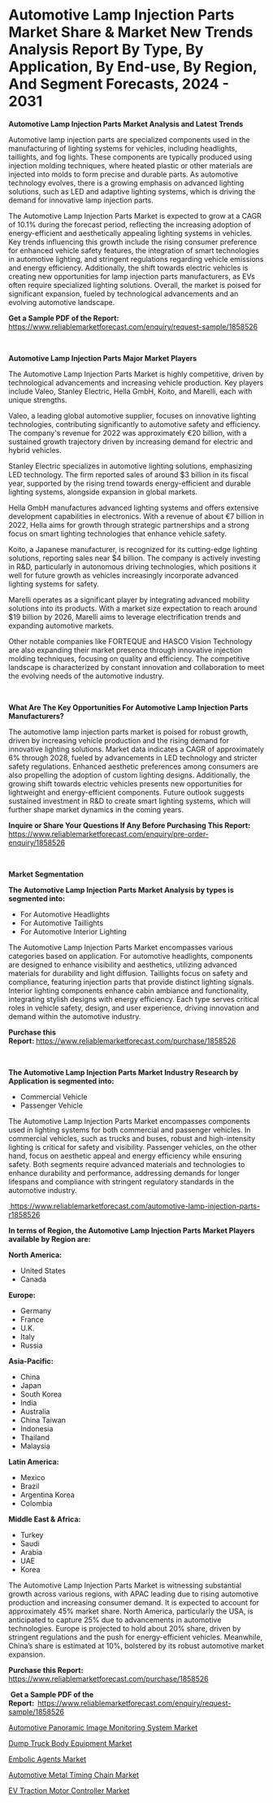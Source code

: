 <p><h1>Automotive Lamp Injection Parts Market Share & Market New Trends Analysis Report By Type, By Application, By End-use, By Region, And Segment Forecasts, 2024 - 2031</h1></p><p><strong>Automotive Lamp Injection Parts Market Analysis and Latest Trends</strong></p>
<p><p>Automotive lamp injection parts are specialized components used in the manufacturing of lighting systems for vehicles, including headlights, taillights, and fog lights. These components are typically produced using injection molding techniques, where heated plastic or other materials are injected into molds to form precise and durable parts. As automotive technology evolves, there is a growing emphasis on advanced lighting solutions, such as LED and adaptive lighting systems, which is driving the demand for innovative lamp injection parts.</p><p>The Automotive Lamp Injection Parts Market is expected to grow at a CAGR of 10.1% during the forecast period, reflecting the increasing adoption of energy-efficient and aesthetically appealing lighting systems in vehicles. Key trends influencing this growth include the rising consumer preference for enhanced vehicle safety features, the integration of smart technologies in automotive lighting, and stringent regulations regarding vehicle emissions and energy efficiency. Additionally, the shift towards electric vehicles is creating new opportunities for lamp injection parts manufacturers, as EVs often require specialized lighting solutions. Overall, the market is poised for significant expansion, fueled by technological advancements and an evolving automotive landscape.</p></p>
<p><strong>Get a Sample PDF of the Report:&nbsp;</strong> <a href="https://www.reliablemarketforecast.com/enquiry/request-sample/1858526?utm_campaign=1129&utm_medium=2&utm_source=Github&utm_content=ia&utm_term=04112024&utm_id=automotive-lamp-injection-parts">https://www.reliablemarketforecast.com/enquiry/request-sample/1858526</a></p>
<p>&nbsp;</p>
<p><strong>Automotive Lamp Injection Parts Major Market Players</strong></p>
<p><p>The Automotive Lamp Injection Parts Market is highly competitive, driven by technological advancements and increasing vehicle production. Key players include Valeo, Stanley Electric, Hella GmbH, Koito, and Marelli, each with unique strengths.</p><p>Valeo, a leading global automotive supplier, focuses on innovative lighting technologies, contributing significantly to automotive safety and efficiency. The company's revenue for 2022 was approximately €20 billion, with a sustained growth trajectory driven by increasing demand for electric and hybrid vehicles.</p><p>Stanley Electric specializes in automotive lighting solutions, emphasizing LED technology. The firm reported sales of around $3 billion in its fiscal year, supported by the rising trend towards energy-efficient and durable lighting systems, alongside expansion in global markets.</p><p>Hella GmbH manufactures advanced lighting systems and offers extensive development capabilities in electronics. With a revenue of about €7 billion in 2022, Hella aims for growth through strategic partnerships and a strong focus on smart lighting technologies that enhance vehicle safety.</p><p>Koito, a Japanese manufacturer, is recognized for its cutting-edge lighting solutions, reporting sales near $4 billion. The company is actively investing in R&D, particularly in autonomous driving technologies, which positions it well for future growth as vehicles increasingly incorporate advanced lighting systems for safety.</p><p>Marelli operates as a significant player by integrating advanced mobility solutions into its products. With a market size expectation to reach around $19 billion by 2026, Marelli aims to leverage electrification trends and expanding automotive markets.</p><p>Other notable companies like FORTEQUE and HASCO Vision Technology are also expanding their market presence through innovative injection molding techniques, focusing on quality and efficiency. The competitive landscape is characterized by constant innovation and collaboration to meet the evolving needs of the automotive industry.</p></p>
<p>&nbsp;</p>
<p><strong>What Are The Key Opportunities For Automotive Lamp Injection Parts Manufacturers?</strong></p>
<p><p>The automotive lamp injection parts market is poised for robust growth, driven by increasing vehicle production and the rising demand for innovative lighting solutions. Market data indicates a CAGR of approximately 6% through 2028, fueled by advancements in LED technology and stricter safety regulations. Enhanced aesthetic preferences among consumers are also propelling the adoption of custom lighting designs. Additionally, the growing shift towards electric vehicles presents new opportunities for lightweight and energy-efficient components. Future outlook suggests sustained investment in R&D to create smart lighting systems, which will further shape market dynamics in the coming years.</p></p>
<p><strong>Inquire or Share Your Questions If Any Before Purchasing This Report:</strong> <a href="https://www.reliablemarketforecast.com/enquiry/pre-order-enquiry/1858526?utm_campaign=1129&utm_medium=2&utm_source=Github&utm_content=ia&utm_term=04112024&utm_id=automotive-lamp-injection-parts">https://www.reliablemarketforecast.com/enquiry/pre-order-enquiry/1858526</a></p>
<p>&nbsp;</p>
<p><strong>Market Segmentation</strong></p>
<p><strong>The Automotive Lamp Injection Parts Market Analysis by types is segmented into:</strong></p>
<p><ul><li>For Automotive Headlights</li><li>For Automotive Taillights</li><li>For Automotive Interior Lighting</li></ul></p>
<p><p>The Automotive Lamp Injection Parts Market encompasses various categories based on application. For automotive headlights, components are designed to enhance visibility and aesthetics, utilizing advanced materials for durability and light diffusion. Taillights focus on safety and compliance, featuring injection parts that provide distinct lighting signals. Interior lighting components enhance cabin ambiance and functionality, integrating stylish designs with energy efficiency. Each type serves critical roles in vehicle safety, design, and user experience, driving innovation and demand within the automotive industry.</p></p>
<p><strong>Purchase this Report:&nbsp;</strong><a href="https://www.reliablemarketforecast.com/purchase/1858526?utm_campaign=1129&utm_medium=2&utm_source=Github&utm_content=ia&utm_term=04112024&utm_id=automotive-lamp-injection-parts">https://www.reliablemarketforecast.com/purchase/1858526</a></p>
<p>&nbsp;</p>
<p><strong>The Automotive Lamp Injection Parts Market Industry Research by Application is segmented into:</strong></p>
<p><ul><li>Commercial Vehicle</li><li>Passenger Vehicle</li></ul></p>
<p><p>The Automotive Lamp Injection Parts Market encompasses components used in lighting systems for both commercial and passenger vehicles. In commercial vehicles, such as trucks and buses, robust and high-intensity lighting is critical for safety and visibility. Passenger vehicles, on the other hand, focus on aesthetic appeal and energy efficiency while ensuring safety. Both segments require advanced materials and technologies to enhance durability and performance, addressing demands for longer lifespans and compliance with stringent regulatory standards in the automotive industry.</p></p>
<p><a href="https://www.reliablemarketforecast.com/automotive-lamp-injection-parts-r1858526?utm_campaign=1129&utm_medium=2&utm_source=Github&utm_content=ia&utm_term=04112024&utm_id=automotive-lamp-injection-parts">&nbsp;https://www.reliablemarketforecast.com/automotive-lamp-injection-parts-r1858526</a></p>
<p><strong>In terms of Region, the Automotive Lamp Injection Parts Market Players available by Region are:</strong></p>
<p>
    <p> <strong> North America: </strong>
        <ul>
            <li>United States</li>
            <li>Canada</li>
        </ul>
        </p> 
    <p> <strong> Europe: </strong>
        <ul>
            <li>Germany</li>
            <li>France</li>
            <li>U.K.</li>
            <li>Italy</li>
            <li>Russia</li>
        </ul>
        </p> 
    <p> <strong> Asia-Pacific: </strong>
        <ul>
            <li>China</li>
            <li>Japan</li>
            <li>South Korea</li>
            <li>India</li>
            <li>Australia</li>
            <li>China Taiwan</li>
            <li>Indonesia</li>
            <li>Thailand</li>
            <li>Malaysia</li>
        </ul>
        </p> 
    <p> <strong> Latin America: </strong>
        <ul>
            <li>Mexico</li>
            <li>Brazil</li>
            <li>Argentina Korea</li>
            <li>Colombia</li>
        </ul>
        </p> 
    <p> <strong> Middle East & Africa: </strong>
        <ul>
            <li>Turkey</li>
            <li>Saudi</li>
            <li>Arabia</li>
            <li>UAE</li>
            <li>Korea</li>
        </ul>
    </p>
    </p>
<p><p>The Automotive Lamp Injection Parts Market is witnessing substantial growth across various regions, with APAC leading due to rising automotive production and increasing consumer demand. It is expected to account for approximately 45% market share. North America, particularly the USA, is anticipated to capture 25% due to advancements in automotive technologies. Europe is projected to hold about 20% share, driven by stringent regulations and the push for energy-efficient vehicles. Meanwhile, China’s share is estimated at 10%, bolstered by its robust automotive market expansion.</p></p>
<p><strong>Purchase this Report: </strong><a href="https://www.reliablemarketforecast.com/purchase/1858526?utm_campaign=1129&utm_medium=2&utm_source=Github&utm_content=ia&utm_term=04112024&utm_id=automotive-lamp-injection-parts">https://www.reliablemarketforecast.com/purchase/1858526</a></p>
<p>&nbsp;<strong>Get a Sample PDF of the Report:&nbsp;&nbsp;</strong><a href="https://www.reliablemarketforecast.com/enquiry/request-sample/1858526?utm_campaign=1129&utm_medium=2&utm_source=Github&utm_content=ia&utm_term=04112024&utm_id=automotive-lamp-injection-parts">https://www.reliablemarketforecast.com/enquiry/request-sample/1858526</a></p>
<p><strong></strong></p>
<p><p><a href="https://github.com/loanv6asmitty/Market-Research-Report-List-1/blob/main/automotive-panoramic-image-monitoring-system-market.md?utm_campaign=1129&utm_medium=2&utm_source=Github&utm_content=ia&utm_term=04112024&utm_id=automotive-lamp-injection-parts">Automotive Panoramic Image Monitoring System Market</a></p><p><a href="https://github.com/juliaficg7n3/Market-Research-Report-List-1/blob/main/dump-truck-body-equipment-market.md?utm_campaign=1129&utm_medium=2&utm_source=Github&utm_content=ia&utm_term=04112024&utm_id=automotive-lamp-injection-parts">Dump Truck Body Equipment Market</a></p><p><a href="https://issuu.com/reportprime-2/docs/embolic-agents-market-size-2030.ppt_aa9143d3679b8b?utm_campaign=1129&utm_medium=2&utm_source=Github&utm_content=ia&utm_term=04112024&utm_id=automotive-lamp-injection-parts">Embolic Agents Market</a></p><p><a href="https://github.com/janeengrenong0/Market-Research-Report-List-1/blob/main/automotive-metal-timing-chain-market.md?utm_campaign=1129&utm_medium=2&utm_source=Github&utm_content=ia&utm_term=04112024&utm_id=automotive-lamp-injection-parts">Automotive Metal Timing Chain Market</a></p><p><a href="https://github.com/terieg5dlobel/Market-Research-Report-List-1/blob/main/ev-traction-motor-controller-market.md?utm_campaign=1129&utm_medium=2&utm_source=Github&utm_content=ia&utm_term=04112024&utm_id=automotive-lamp-injection-parts">EV Traction Motor Controller Market</a></p></p>